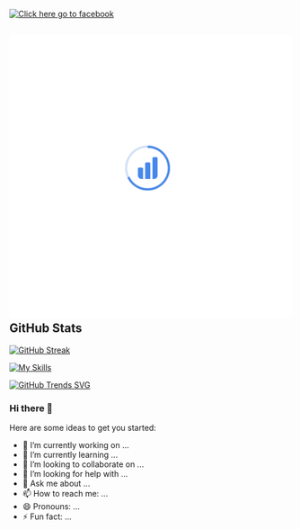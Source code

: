 
<!-- background img -->
[![](https://github.com/mdrabiulis/mdrabiulis/blob/mdrabiulis/Abstract_background.png "Click here go to facebook")](https://www.facebook.com/rabiulislam155)


<!-- Streak img -->

 ## ![](https://github.com/mdrabiulis/mdrabiulis/blob/mdrabiulis/bgImage/MongoDB.png) GitHub Stats

[![GitHub Streak](https://github-readme-streak-stats.herokuapp.com?user=mdrabiulis&theme=merko&dates=AD63EB)](https://git.io/streak-stats)

[![My Skills](https://skillicons.dev/icons?i=js,html,css,wasm)](https://skillicons.dev)


[![GitHub Trends SVG](https://api.githubtrends.io/user/svg/mdrabiulis/repos?time_range=one_year&theme=classic)](https://www.githubwrapped.io/mdrabiulis)

### Hi there 👋


Here are some ideas to get you started:

- 🔭 I’m currently working on ...
- 🌱 I’m currently learning ...
- 👯 I’m looking to collaborate on ...
- 🤔 I’m looking for help with ...
- 💬 Ask me about ...
- 📫 How to reach me: ...
- 😄 Pronouns: ...
- ⚡ Fun fact: ...
